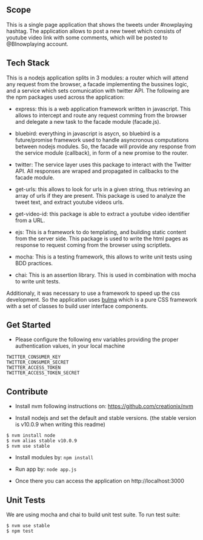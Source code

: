 
## Scope

This is a single page application that shows the tweets under #nowplaying hashtag. The application allows to post a new tweet which consists of youtube video link with some comments, which will be posted to @BInowplaying account.

## Tech Stack

This is a nodejs application splits in 3 modules: a router which will attend any request from the browser, a facade implementing the bussines logic, and a service which sets comunication with twitter API. The following are the npm packages used across the application:

- express: this is a web application framework written in javascript. This allows to intercept and route any request comming from the browser and delegate a new task to the facade module (facade.js).

- bluebird: everything in javascript is asycn, so bluebird is a future/promise framework used to handle asyncronous computations between nodejs modules. So, the facade will provide any response from the service module (callback), in form of a new promise to the router.

- twitter: The service layer uses this package to interact with the Twitter API. All responses are wraped and propagated in callbacks to the facade module.

- get-urls: this allows to look for urls in a given string, thus retrieving an array of urls if they are present. This package is used to analyze the tweet text, and extract youtube videos urls.

- get-video-id: this package is able to extract a youtube video identifier from a URL.

- ejs: This is a framework to do templating, and building static content from the server side. This package is used to write the html pages as response to request coming from the browser using scriptlets.

- mocha: This is a testing framework, this allows to write unit tests using BDD practices.

- chai: This is an assertion library. This is used in combination with mocha to write unit tests.

Additionaly, it was necessary to use a framework to speed up the css development. So the application uses [bulma](https://bulma.io/) which is a pure CSS framework with a set of classes to build user interface components.

## Get Started

- Please configure the following env variables providing the proper authentication values, in your local machine

```
TWITTER_CONSUMER_KEY
TWITTER_CONSUMER_SECRET
TWITTER_ACCESS_TOKEN
TWITTER_ACCESS_TOKEN_SECRET
```

## Contribute

- Install nvm following instructions on: https://github.com/creationix/nvm

- Install nodejs and set the default and stable versions. (the stable version is v10.0.9 when writing this readme)

```
$ nvm install node
$ nvm alias stable v10.0.9
$ nvm use stable
```

- Install modules by: `npm install`

- Run app by: `node app.js`

- Once there you can access the application on http://localhost:3000

## Unit Tests

We are using mocha and chai to build unit test suite. To run test suite:

```
$ nvm use stable
$ npm test
```
